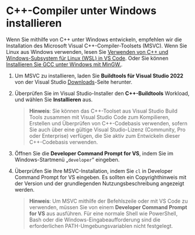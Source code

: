<h1 data-loc-id="walkthrough.windows.install.compiler">C++-Compiler unter Windows installieren</h1>
<p data-loc-id="walkthrough.windows.text1">Wenn Sie mithilfe von C++ unter Windows entwickeln, empfehlen wir die Installation des Microsoft Visual C++-Compiler-Toolsets (MSVC). Wenn Sie Linux aus Windows verwenden, lesen Sie <a href="https://code.visualstudio.com/docs/cpp/config-wsl" data-loc-id="walkthrough.windows.link.title1">Verwenden von C++ und Windows-Subsystem für Linux (WSL) in VS Code</a>. Oder Sie können <a href="https://code.visualstudio.com/docs/cpp/config-mingw" data-loc-id="walkthrough.windows.link.title2">Installieren Sie GCC unter Windows mit MinGW.</a>.</p>
<ol>
<li><p data-loc-id="walkthrough.windows.text2">Um MSVC zu installieren, laden Sie <strong data-loc-id="walkthrough.windows.build.tools1">Buildtools für Visual Studio 2022</strong> von der Visual Studio <a href="https://visualstudio.microsoft.com/downloads/#build-tools-for-visual-studio-2022" data-loc-id="walkthrough.windows.link.downloads">Downloads</a>-Seite herunter. </p>
</li>
<li><p data-loc-id="walkthrough.windows.text3">Überprüfen Sie im Visual Studio-Installer den <strong data-loc-id="walkthrough.windows.build.tools2">C++-Buildtools</strong> Workload, und wählen Sie <strong data-loc-id="walkthrough.windows.link.install">Installieren</strong> aus.</p>
<blockquote>
<p><strong data-loc-id="walkthrough.windows.note1">Hinweis</strong>: <span data-loc-id="walkthrough.windows.note1.text">Sie können das C++-Toolset aus Visual Studio Build Tools zusammen mit Visual Studio Code zum Kompilieren, Erstellen und Überprüfen von C++-Codebasis verwenden, sofern Sie auch über eine gültige Visual Studio-Lizenz (Community, Pro oder Enterprise) verfügen, die Sie aktiv zum Entwickeln dieser C++-Codebasis verwenden.</span></p>
</blockquote>
</li>
<li><p data-loc-id="walkthrough.windows.open.command.prompt">Öffnen Sie die <strong>Developer Command Prompt for VS</strong>, indem Sie im Windows-Startmenü „<code>developer</code>“ eingeben.</p>
</li>
<li><p data-loc-id="walkthrough.windows.check.install">Überprüfen Sie Ihre MSVC-Installation, indem Sie <code>cl</code> in <span>Developer Command Prompt for VS</span> eingeben. Es sollten ein Copyrighthinweis mit der Version und der grundlegenden Nutzungsbeschreibung angezeigt werden.</p>
<blockquote>
<p><strong data-loc-id="walkthrough.windows.note2">Hinweis</strong>: <span data-loc-id="walkthrough.windows.note2.text">Um MSVC mithilfe der Befehlszeile oder mit VS Code zu verwenden, müssen Sie von einem <strong>Developer Command Prompt for VS</strong> aus ausführen. Für eine normale Shell wie <span>PowerShell</span>, <span>Bash</span> oder die Windows-Eingabeaufforderung sind die erforderlichen PATH-Umgebungsvariablen nicht festgelegt.</span></p>
</blockquote>
</li>
</ol>